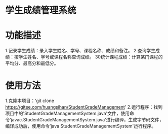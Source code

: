 # 学生成绩管理系统


# 功能描述
1.记录学生成绩：录入学生姓名、学号、课程名称、成绩和备注。
2.查询学生成绩：按学生姓名、学号或课程名称查询成绩。
30统计课程成绩：计算某门课程的平均分、最高分和最低分。

# 使用方法
1.克隆本项目：‘git clone https://gitee.com/huangsihan/StudentGradeManagement'
2.运行程序：找到项目中的'StudentGradeManagementSystem.java'文件，使用命令‘javac.StudentGradeManagementSystem.java'进行编译，生成字节码文件，编译成功后，使用命令’java StudentGradeManagementSystem'运行程序。
